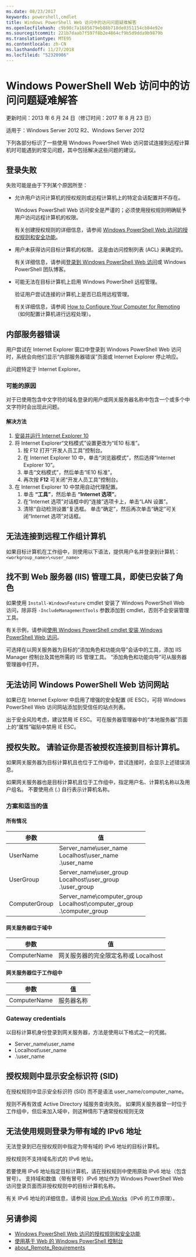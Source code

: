 ```yaml
---
ms.date: 08/23/2017
keywords: powershell,cmdlet
title: Windows PowerShell Web 访问中的访问问题疑难解答
ms.openlocfilehash: c9b98c7a1685679eb88b718de0351154cb84e92e
ms.sourcegitcommit: 221b7daab7f597f8b2e4864cf9b5d9dda9b9879b
ms.translationtype: MTE95
ms.contentlocale: zh-CN
ms.lasthandoff: 11/27/2018
ms.locfileid: "52320986"
---
```

# <a name="troubleshooting-access-problems-in-windows-powershell-web-access"></a>Windows PowerShell Web 访问中的访问问题疑难解答

更新时间：2013 年 6 月 24 日（修订时间：2017 年 8 月 23 日）

适用于：Windows Server 2012 R2、Windows Server 2012

下列各部分标识了一些使用 Windows PowerShell Web 访问尝试连接到远程计算机时可能遇到的常见问题，其中包括解决这些问题的建议。

## <a name="sign-in-failure"></a>登录失败

失败可能是由于下列某个原因所至：

- 允许用户访问计算机的授权规则或远程计算机上的特定会话配置并不存在。

  Windows PowerShell Web 访问安全是严谨的；必须使用授权规则明确赋予用户访问远程计算机的权限。

  有关创建授权规则的详细信息，请参阅 [Windows PowerShell Web 访问的授权规则和安全功能](authorization-rules-and-security-features-of-windows-powershell-web-access.md)。

- 用户未获得访问目标计算机的权限。 这是由访问控制列表 (ACL) 来确定的。

  有关详细信息，请参阅[登录到 Windows PowerShell Web 访问](use-the-web-based-windows-powershell-console.md#signing-in-to-windows-powershell-web-access)或 Windows PowerShell 团队博客。

- 可能无法在目标计算机上启用 Windows PowerShell 远程管理。

  验证用户尝试连接的计算机上是否已启用远程管理。

  有关详细信息，请参阅 [How to Configure Your Computer for Remoting](https://docs.microsoft.com/powershell/module/microsoft.powershell.core/about/about_remote_requirements#how-to-configure-your-computer-for-remoting)（如何配置计算机进行远程处理）。

## <a name="internal-server-error"></a>内部服务器错误

用户尝试在 Internet Explorer 窗口中登录到 Windows PowerShell Web 访问时，系统会向他们显示“内部服务器错误”页面或 Internet Explorer 停止响应。

此问题特定于 Internet Explorer。

### <a name="possible-cause"></a>可能的原因

对于已使用包含中文字符的域名登录的用户或网关服务器名称中包含一个或多个中文字符时会出现此问题。

#### <a name="workaround"></a>解决方法

1. [安装并运行 Internet Explorer 10](https://ie.microsoft.com/testdrive/info/downloads/Default.html)
1. 将 Internet Explorer“文档模式”设置更改为“IE10 标准”。
   1. 按 F12 打开“开发人员工具”控制台。
   1. 在 Internet Explorer 10 中，单击“浏览器模式”，然后选择“Internet Explorer 10”。
   1. 单击“文档模式”，然后单击“IE10 标准”。
   1. 再次按 **F12** 可关闭“开发人员工具”控制台。
1. 在 Internet Explorer 10 中禁用自动代理配置。
   1. 单击 **“工具”**，然后单击 **“Internet 选项”**。
   1. 在“Internet 选项”对话框中的“连接”选项卡上，单击“LAN 设置”。
   1. 清除“自动检测设置”复选框。 单击“确定”，然后再次单击“确定”可关闭“Internet 选项”对话框。

## <a name="cannot-connect-to-a-remote-workgroup-computer"></a>无法连接到远程工作组计算机

如果目标计算机在工作组中，则使用以下语法，提供用户名并登录到计算机：`<workgroup_name>\<user_name>`

## <a name="cannot-find-web-server-iis-management-tools-even-though-the-role-was-installed"></a>找不到 Web 服务器 (IIS) 管理工具，即使已安装了角色

如果使用 `Install-WindowsFeature` cmdlet 安装了 Windows PowerShell Web 访问，除非将 `-IncludeManagementTools` 参数添加到 cmdlet，否则不会安装管理工具。

有关示例，请参阅[使用 Windows PowerShell cmdlet 安装 Windows PowerShell Web 访问](install-and-use-windows-powershell-web-access.md#to-install-windows-powershell-web-access-by-using-windows-powershell-cmdlets)。

可选择在以网关服务器为目标的“添加角色和功能向导”会话中的工具，添加 IIS Manager 控制台及其他所需的 IIS 管理工具。
“添加角色和功能向导”可从服务器管理器中打开。

## <a name="windows-powershell-web-access-website-is-not-accessible"></a>无法访问 Windows PowerShell Web 访问网站

如果已在 Internet Explorer 中启用了增强的安全配置 (IE ESC)，可将 Windows PowerShell Web 访问网站添加到受信任的站点列表。

出于安全风险考虑，建议禁用 IE ESC。
可在服务器管理器中的“本地服务器”页面上的“属性”磁贴中禁用 IE ESC。

## <a name="an-authorization-failure-occurred-verify-that-you-are-authorized-to-connect-to-the-destination-computer"></a>授权失败。 请验证你是否被授权连接到目标计算机。

如果网关服务器为目标计算机且也位于工作组中，尝试连接时，会显示上述错误消息。

如果网关服务器也是目标计算机且位于工作组中，指定用户名、计算机名称以及用户组名。
不要使用点 (.) 自行表示计算机名称。

### <a name="scenarios-and-proper-values"></a>方案和适当的值

#### <a name="all-cases"></a>所有情况

参数 | 值
-- | --
UserName | Server\_name\\user\_name<br/>Localhost\\user\_name<br/>.\\user\_name
UserGroup | Server\_name\\user\_group<br/>Localhost\\user\_group<br/>.\\user\_group
ComputerGroup | Server\_name\\computer\_group<br/>Localhost\\computer\_group<br/>.\\computer\_group

#### <a name="gateway-server-is-in-a-domain"></a>网关服务器位于域中

参数 | 值
-- | --
ComputerName | 网关服务器的完全限定名称或 Localhost

#### <a name="gateway-server-is-in-a-workgroup"></a>网关服务器位于工作组中

参数 | 值
-- | --
ComputerName | 服务器名称

### <a name="gateway-credentials"></a>Gateway credentials

以目标计算机身份登录到网关服务器，方法是使用以下格式之一的凭据。

- Server\_name\\user\_name
- Localhost\\user\_name
- .\\user\_name

## <a name="a-security-identifier-sid-is-displayed-in-an-authorization-rule"></a>授权规则中显示安全标识符 (SID)

在授权规则中显示安全标识符 (SID) 而不是语法 user\_name/computer\_name。

规则不再有效或 Active Directory 域服务查询失败。
如果网关服务器曾一时位于工作组中，但后来加入域中，则这种情形下通常授权规则无效

## <a name="cannot-sign-in-with-rule-as-an-ipv6-address-with-a-domain"></a>无法使用规则登录为带有域的 IPv6 地址

无法登录到已在授权规则中指定为带有域的 IPv6 地址的目标计算机。

授权规则不支持域名形式的 IPv6 地址。

若要使用 IPv6 地址指定目标计算机，请在授权规则中使用原始 IPv6 地址（包含冒号）。
支持域和数值（带有冒号）IPv6 地址作为 Windows PowerShell Web 访问登录页面而非授权规则中的目标计算机名称。

有关 IPv6 地址的详细信息，请参阅 [How IPv6 Works](https://technet.microsoft.com/library/cc781672(v=ws.10).aspx)（IPv6 的工作原理）。

## <a name="see-also"></a>另请参阅

- [Windows PowerShell Web 访问的授权规则和安全功能](https://technet.microsoft.com/en-us/library/dn282394(v=ws.11).aspx)
- [使用基于 Web 的 Windows PowerShell 控制台](https://technet.microsoft.com/en-us/library/hh831417(v=ws.11).aspx)
- [about_Remote_Requirements](https://docs.microsoft.com/en-us/powershell/module/microsoft.powershell.core/about/about_remote_requirements)